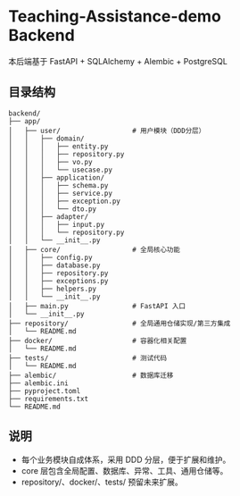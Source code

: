 # Teaching-Assistance-demo Backend

本后端基于 FastAPI + SQLAlchemy + Alembic + PostgreSQL

## 目录结构

```
backend/
├── app/
│   ├── user/                  # 用户模块（DDD分层）
│   │   ├── domain/
│   │   │   ├── entity.py
│   │   │   ├── repository.py
│   │   │   ├── vo.py
│   │   │   └── usecase.py
│   │   ├── application/
│   │   │   ├── schema.py
│   │   │   ├── service.py
│   │   │   ├── exception.py
│   │   │   └── dto.py
│   │   ├── adapter/
│   │   │   ├── input.py
│   │   │   └── repository.py
│   │   └── __init__.py
│   ├── core/                  # 全局核心功能
│   │   ├── config.py
│   │   ├── database.py
│   │   ├── repository.py
│   │   ├── exceptions.py
│   │   ├── helpers.py
│   │   └── __init__.py
│   ├── main.py                # FastAPI 入口
│   └── __init__.py
├── repository/                # 全局通用仓储实现/第三方集成
│   └── README.md
├── docker/                    # 容器化相关配置
│   └── README.md
├── tests/                     # 测试代码
│   └── README.md
├── alembic/                   # 数据库迁移
├── alembic.ini
├── pyproject.toml
├── requirements.txt
└── README.md
```

## 说明
- 每个业务模块自成体系，采用 DDD 分层，便于扩展和维护。
- core 层包含全局配置、数据库、异常、工具、通用仓储等。
- repository/、docker/、tests/ 预留未来扩展。
